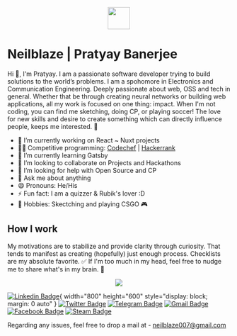 <p align="center">
  <img src="https://media0.giphy.com/media/NMCpTBlTEYbCw/source.gif" width="50px">
  <br>

# Neilblaze | Pratyay Banerjee
Hi 👋, I'm Pratyay. I am a passionate software developer trying to build solutions to the world’s problems. I am a spohomore in Electronics and Communication Engineering. Deeply passionate about web, OSS and tech in general. Whether that be through creating neural networks or building web applications, all my work is focused on one thing: impact. When I'm not coding, you can find me sketching, doing CP, or playing soccer! The love for new skills and desire to create something which can directly influence people, keeps me interested. 🚀

- 🔭 I’m currently working on React ~ Nuxt projects
- 👨‍💻 Competitive programming: [Codechef](https://www.codechef.com/users/zack_007) | [Hackerrank](https://www.hackerrank.com/N3ilz_BL4Z3)  
- 🌱 I’m currently learning Gatsby
- 👨 I’m looking to collaborate on Projects and Hackathons
- 🤔 I’m looking for help with Open Source and CP
- 💬 Ask me about anything
- 😄 Pronouns: He/His
- ⚡ Fun fact: I am a quizzer & Rubik's lover :D
- 🏃 Hobbies: Skectching and playing CSGO 🎮

## How I work
My motivations are to stabilize and provide clarity through curiosity. That tends to manifest as creating (hopefully) just enough process. Checklists are my absolute favorite. ✅ If I'm too much in my head, feel free to nudge me to share what's in my brain. 🧠

<p align="center">
  <img src="https://raw.githubusercontent.com/Neilblaze/gridsome/master/assets/I%20love%20OSSs.png">
  <br>


[![Linkedin Badge](https://img.shields.io/badge/-LinkedIn-blue?style=flat-square&logo=Linkedin&logoColor=white&link=https://www.linkedin.com/in/x3nosiz/)](https://www.linkedin.com/in/x3nosiz/){ width="800" height="600" style="display: block; margin: 0 auto" }
[![Twitter Badge](https://img.shields.io/badge/-Twitter-1ca0f1?style=flat-square&labelColor=1ca0f1&logo=twitter&logoColor=white&link=https://twitter.com/Neilblaze007)](https://twitter.com/Neilblaze007)
[![Telegram Badge](https://img.shields.io/badge/-Telegram-1ca0f1?style=flat-square&labelColor=1ca0f1&logo=telegram&logoColor=white&link=https://t.me/neilblaze)](https://t.me/neilblaze)
[![Gmail Badge](https://img.shields.io/badge/-Gmail-c14438?style=flat-square&logo=Gmail&logoColor=white&link=mailto:neilblaze007@gmail.com)](mailto:neilblaze007@gmail.com)
[![Facebook Badge](https://img.shields.io/badge/-Facebook-blue?style=flat-square&logo=Facebook&logoColor=white&link=https://www.facebook.com/Neilzblaze)](https://www.facebook.com/Neilzblaze)
[![Steam Badge](https://img.shields.io/badge/-Steam-black?style=flat-square&logo=Steam&logoColor=white&link=https://steamcommunity.com/id/NeilzxD)](https://steamcommunity.com/id/NeilzxD)

Regarding any issues, feel free to drop a mail at - neilblaze007@gmail.com 
